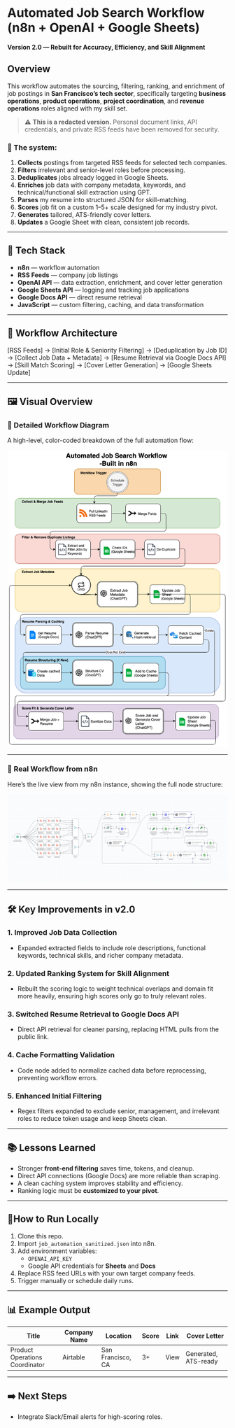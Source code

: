# Automated Job Search Workflow (n8n + OpenAI + Google Sheets)

**Version 2.0 — Rebuilt for Accuracy, Efficiency, and Skill Alignment**

## Overview
This workflow automates the sourcing, filtering, ranking, and enrichment of job postings in **San Francisco’s tech sector**, specifically targeting **business operations**, **product operations**, **project coordination**, and **revenue operations** roles aligned with my skill set.
> ⚠️ **This is a redacted version.** Personal document links, API credentials, and private RSS feeds have been removed for security.

### 🔧 The system:
1. **Collects** postings from targeted RSS feeds for selected tech companies.  
2. **Filters** irrelevant and senior-level roles before processing.  
3. **Deduplicates** jobs already logged in Google Sheets.  
4. **Enriches** job data with company metadata, keywords, and technical/functional skill extraction using GPT.  
5. **Parses** my resume into structured JSON for skill-matching.  
6. **Scores** job fit on a custom 1–5+ scale designed for my industry pivot.  
7. **Generates** tailored, ATS-friendly cover letters.  
8. **Updates** a Google Sheet with clean, consistent job records.  

---

## 🧰 Tech Stack
- **n8n** — workflow automation  
- **RSS Feeds** — company job listings  
- **OpenAI API** — data extraction, enrichment, and cover letter generation  
- **Google Sheets API** — logging and tracking job applications  
- **Google Docs API** — direct resume retrieval  
- **JavaScript** — custom filtering, caching, and data transformation  

---

## 📐 Workflow Architecture

[RSS Feeds]
→ [Initial Role & Seniority Filtering]
→ [Deduplication by Job ID]
→ [Collect Job Data + Metadata]
→ [Resume Retrieval via Google Docs API]
→ [Skill Match Scoring]
→ [Cover Letter Generation]
→ [Google Sheets Update]

---

## 🖼️ Visual Overview

### 🔹 Detailed Workflow Diagram  
A high-level, color-coded breakdown of the full automation flow:

![Detailed Workflow](Media/diagram-detailed.png)

---

### 🔹 Real Workflow from n8n  
Here’s the live view from my n8n instance, showing the full node structure:

![n8n Screenshot](Media/workflow-light.png)

---

## 🛠️ Key Improvements in v2.0

### 1. Improved Job Data Collection
- Expanded extracted fields to include role descriptions, functional keywords, technical skills, and richer company metadata.

### 2. Updated Ranking System for Skill Alignment
- Rebuilt the scoring logic to weight technical overlaps and domain fit more heavily, ensuring high scores only go to truly relevant roles.

### 3. Switched Resume Retrieval to Google Docs API
- Direct API retrieval for cleaner parsing, replacing HTML pulls from the public link.

### 4. Cache Formatting Validation
- Code node added to normalize cached data before reprocessing, preventing workflow errors.

### 5. Enhanced Initial Filtering
- Regex filters expanded to exclude senior, management, and irrelevant roles to reduce token usage and keep Sheets clean.

---

## 📚 Lessons Learned
- Stronger **front-end filtering** saves time, tokens, and cleanup.  
- Direct API connections (Google Docs) are more reliable than scraping.  
- A clean caching system improves stability and efficiency.  
- Ranking logic must be **customized to your pivot**.  

---

## 🚀How to Run Locally
1. Clone this repo.  
2. Import `job_automation_sanitized.json` into n8n.  
3. Add environment variables:  
   - `OPENAI_API_KEY`  
   - Google API credentials for **Sheets** and **Docs**  
4. Replace RSS feed URLs with your own target company feeds.  
5. Trigger manually or schedule daily runs.  

---

## 📊 Example Output

| Title                         | Company Name | Location           | Score | Link | Cover Letter            |
|--------------------------------|--------------|--------------------|-------|------|-------------------------|
| Product Operations Coordinator | Airtable     | San Francisco, CA  | 3+    | View | Generated, ATS-ready    |

---

## ➡️ Next Steps
- Integrate Slack/Email alerts for high-scoring roles.
